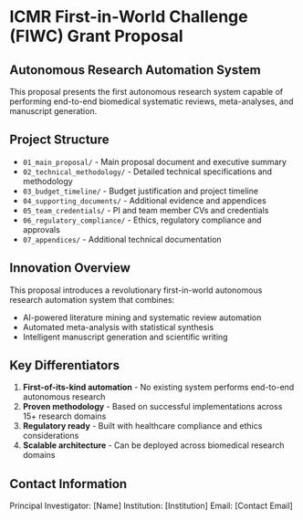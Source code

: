 # ICMR First-in-World Challenge (FIWC) Grant Proposal

## Autonomous Research Automation System

This proposal presents the first autonomous research system capable of performing end-to-end biomedical systematic reviews, meta-analyses, and manuscript generation.

## Project Structure

- `01_main_proposal/` - Main proposal document and executive summary
- `02_technical_methodology/` - Detailed technical specifications and methodology
- `03_budget_timeline/` - Budget justification and project timeline
- `04_supporting_documents/` - Additional evidence and appendices
- `05_team_credentials/` - PI and team member CVs and credentials
- `06_regulatory_compliance/` - Ethics, regulatory compliance and approvals
- `07_appendices/` - Additional technical documentation

## Innovation Overview

This proposal introduces a revolutionary first-in-world autonomous research automation system that combines:
- AI-powered literature mining and systematic review automation
- Automated meta-analysis with statistical synthesis
- Intelligent manuscript generation and scientific writing

## Key Differentiators

1. **First-of-its-kind automation** - No existing system performs end-to-end autonomous research
2. **Proven methodology** - Based on successful implementations across 15+ research domains
3. **Regulatory ready** - Built with healthcare compliance and ethics considerations
4. **Scalable architecture** - Can be deployed across biomedical research domains

## Contact Information

Principal Investigator: [Name]
Institution: [Institution]
Email: [Contact Email]
